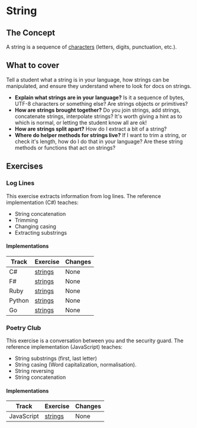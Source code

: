 # String

## The Concept

A string is a sequence of [characters][type-char] (letters, digits, punctuation, etc.).

## What to cover

Tell a student what a string is in your language, how strings can be manipulated, and ensure they understand where to look for docs on strings.

- **Explain what strings are in your language?** Is it a sequence of bytes, UTF-8 characters or something else? Are strings objects or primitives?
- **How are strings brought together?** Do you join strings, add strings, concatenate strings, interpolate strings? It's worth giving a hint as to which is normal, or letting the student know all are ok!
- **How are strings split apart?** How do I extract a bit of a string?
- **Where do helper methods for strings live?** If I want to trim a string, or check it's length, how do I do that in your language? Are these string methods or functions that act on strings?

## Exercises

### Log Lines

This exercise extracts information from log lines. The reference implementation (C#) teaches:

- String concatenation
- Trimming
- Changing casing
- Extracting substrings

#### Implementations

| Track  | Exercise                         | Changes |
| ------ | -------------------------------- | ------- |
| C#     | [strings][implementation-csharp] | None    |
| F#     | [strings][implementation-fsharp] | None    |
| Ruby   | [strings][implementation-ruby]   | None    |
| Python | [strings][implementation-python] | None    |
| Go     | [strings][implementation-go]     | None    |

### Poetry Club

This exercise is a conversation between you and the security guard. The reference implementation (JavaScript) teaches:

- String substrings (first, last letter)
- String casing (Word capitalization, normalisation).
- String reversing
- String concatenation

#### Implementations

| Track        | Exercise                             | Changes |
| ------------ | ------------------------------------ | ------- |
| JavaScript   | [strings][implementation-javascript] | None    |


[type-char]: ./char.md
[implementation-csharp]: ../../languages/csharp/exercises/concept/strings/.docs/introduction.md
[implementation-fsharp]: ../../languages/fsharp/exercises/concept/strings/.docs/introduction.md
[implementation-ruby]: ../../languages/ruby/exercises/concept/strings/.docs/introduction.md
[implementation-python]: ../../languages/python/exercises/concept/strings/.docs/introduction.md
[implementation-go]: ../../languages/go/exercises/concept/basic-strings/.docs/introduction.md
[implementation-javascript]: ../../languages/go/exercises/concept/strings/.docs/
